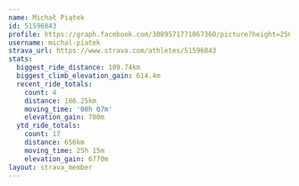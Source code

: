 ```yaml
---
name: Michał Piątek
id: 51596843
profile: https://graph.facebook.com/3089571771067360/picture?height=256&width=256
username: michal-piatek
strava_url: https://www.strava.com/athletes/51596843
stats:
  biggest_ride_distance: 109.74km
  biggest_climb_elevation_gain: 614.4m
  recent_ride_totals:
    count: 4
    distance: 186.25km
    moving_time: '08h 07m'
    elevation_gain: 780m
  ytd_ride_totals:
    count: 17
    distance: 656km
    moving_time: 25h 15m
    elevation_gain: 6770m
layout: strava_member
--- 
```

